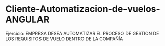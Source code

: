 # Cliente-Automatizacion-de-vuelos-ANGULAR
Ejercicio: EMPRESA DESEA AUTOMATIZAR EL PROCESO DE GESTIÓN DE LOS REQUISITOS DE VUELO DENTRO DE LA COMPAÑÍA
